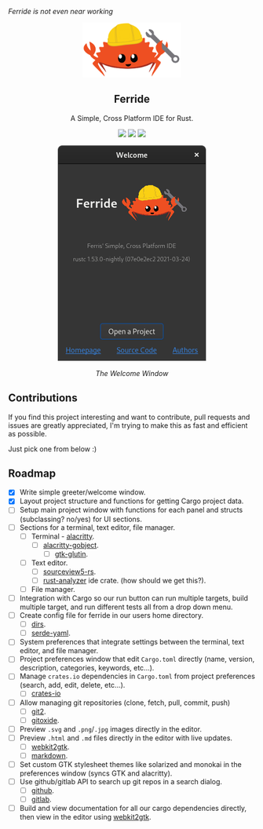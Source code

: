 *Ferride is not even near working*


<p align="center"><img width="200" src="./src/resources/images/ferris_ferride.svg"></img></p>
<h2 align="center">Ferride</h2>
<p align="center">A Simple, Cross Platform IDE for Rust.</p>

<p align="center">
<a href="https://discord.gg/krPcwnu3Yv"><img src="https://img.shields.io/discord/621844549710381068?logo=discord"></a>
<a href="./LICENSE"><img src="https://img.shields.io/badge/license-GPL-blue.svg"></a>
<img src="https://img.shields.io/github/languages/code-size/skylinecc/ferride">
</p>

<p align="center"><img src="./docs/greeter.png"></p>
<p align="center"><i>The Welcome Window</i></p>


## Contributions
If you find this project interesting and want to contribute, pull requests and issues are greatly appreciated, I'm trying to make this as fast and efficient as possible.

Just pick one from below :)

## Roadmap
- [X] Write simple greeter/welcome window.
- [X] Layout project structure and functions for getting Cargo project data.
- [ ] Setup main project window with functions for each panel and structs (subclassing? no/yes) for UI sections.
- [ ] Sections for a terminal, text editor, file manager.
  - [ ] Terminal - [alacritty](https://github.com/alacritty/alacritty).
    - [ ] [alacritty-gobject](https://github.com/grantshandy/alacritty-gobject).
      - [ ] [gtk-glutin](https://github.com/grantshandy/gtk-glutin).
  - [ ] Text editor.
    - [ ] [sourceview5-rs](https://gitlab.gnome.org/World/Rust/sourceview5-rs).
    - [ ] [rust-analyzer](https://github.com/rust-analyzer/rust-analyzer/tree/master/crates/ide) ide crate. (how should we get this?).
  - [ ] File manager.
- [ ] Integration with Cargo so our run button can run multiple targets, build multiple target, and run different tests all from a drop down menu.
- [ ] Create config file for ferride in our users home directory.
  - [ ] [dirs](https://crates.io/crates/dirs).
  - [ ] [serde-yaml](https://crates.io/crates/serde_yaml).
- [ ] System preferences that integrate settings between the terminal, text editor, and file manager.
- [ ] Project preferences window that edit `Cargo.toml` directly (name, version, description, categories, keywords, etc...).
- [ ] Manage `crates.io` dependencies in `Cargo.toml` from project preferences (search, add, edit, delete, etc...).
  - [ ] [crates-io](https://crates.io/crates/crates-io)
- [ ] Allow managing git repositories (clone, fetch, pull, commit, push)
  - [ ] [git2](https://crates.io/crates/git2).
  - [ ] [gitoxide](https://github.com/Byron/gitoxide).
- [ ] Preview `.svg` and `.png`/`.jpg` images directly in the editor.
- [ ] Preview `.html` and `.md` files directly in the editor with live updates.
  - [ ] [webkit2gtk](https://crates.io/crates/webkit2gtk).
  - [ ] [markdown](https://crates.io/crates/markdown).
- [ ] Set custom GTK stylesheet themes like solarized and monokai in the preferences window (syncs GTK and alacritty).
- [ ] Use github/gitlab API to search up git repos in a search dialog.
  - [ ] [github](https://crates.io/crates/github).
  - [ ] [gitlab](https://crates.io/crates/gitlab).
- [ ] Build and view documentation for all our cargo dependencies directly, then view in the editor using [webkit2gtk](https://crates.io/crates/webkit2gtk).
